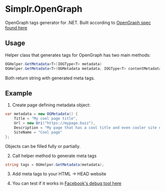# Simplr.OpenGraph

OpenGraph tags generator for .NET. Built according to [OpenGraph spec found here](http://ogp.me/)

## Usage

Helper class that generates tags for OpenGraph has two main methods:
```C#
OGHelper.GetMetadata<T>(IOGType<T> metadata)
OGHelper.GetMetadata<T>(OGMetadata metadata, IOGType<T> contentMetadata)
```

Both return string with generated meta tags.

## Example

1. Create page defining metadata object:

```C#
var metadata = new OGMetadata() {
    Title = "My cool page title",
    Url = new Uri("https://mypage.buzz"),
    Description = "My page that has a cool title and even cooler site name!",
    SiteName = "Cool page"
};
```

Objects can be filled fully or partially.

2. Call helper method to generate meta tags

```C#
string tags = OGHelper.GetMetadata(metadata);
```

3. Add meta tags to your HTML -> HEAD website

4. You can test if it works in [Facebook's debug tool here](https://developers.facebook.com/tools/debug/og/object/)